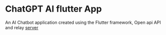 # ChatGPT AI flutter App 
An AI Chatbot application created using the Flutter framework, Open api API and relay [server](https://github.com/SakhnevichKirill/FlutterChatGptRelayServer)
